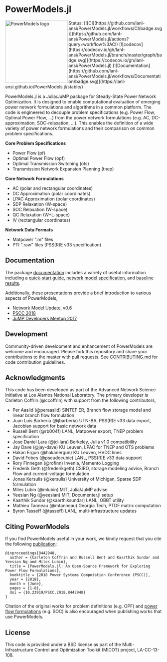 # PowerModels.jl

<img src="https://lanl-ansi.github.io/PowerModels.jl/dev/assets/logo.svg" align="left" width="200" alt="PowerModels logo">
Status:
[![CI](https://github.com/lanl-ansi/PowerModels.jl/workflows/CI/badge.svg)](https://github.com/lanl-ansi/PowerModels.jl/actions?query=workflow%3ACI)
[![codecov](https://codecov.io/gh/lanl-ansi/PowerModels.jl/branch/master/graph/badge.svg)](https://codecov.io/gh/lanl-ansi/PowerModels.jl)
[![Documentation](https://github.com/lanl-ansi/PowerModels.jl/workflows/Documentation/badge.svg)](https://lanl-ansi.github.io/PowerModels.jl/stable/)

</p>
PowerModels.jl is a Julia/JuMP package for Steady-State Power Network Optimization.
It is designed to enable computational evaluation of emerging power network formulations and algorithms in a common platform.
The code is engineered to decouple problem specifications (e.g. Power Flow, Optimal Power Flow, ...) from the power network formulations (e.g. AC, DC-approximation, SOC-relaxation, ...).
This enables the definition of a wide variety of power network formulations and their comparison on common problem specifications.

**Core Problem Specifications**

  - Power Flow (pf)
  - Optimal Power Flow (opf)
  - Optimal Transmission Switching (ots)
  - Transmission Network Expansion Planning (tnep)

**Core Network Formulations**

  - AC (polar and rectangular coordinates)
  - DC Approximation (polar coordinates)
  - LPAC Approximation (polar coordinates)
  - SDP Relaxation (W-space)
  - SOC Relaxation (W-space)
  - QC Relaxation (W+L-space)
  - IV (rectangular coordinates)

**Network Data Formats**

  - Matpower ".m" files
  - PTI ".raw" files (PSS(R)E v33 specification)

## Documentation

The package [documentation](https://lanl-ansi.github.io/PowerModels.jl/stable/) includes a variety of useful information including a [quick-start guide](https://lanl-ansi.github.io/PowerModels.jl/stable/quickguide/), [network model specification](https://lanl-ansi.github.io/PowerModels.jl/stable/network-data/), and [baseline results](https://lanl-ansi.github.io/PowerModels.jl/stable/experiment-results/).

Additionally, these presentations provide a brief introduction to various aspects of PowerModels,

  - [Network Model Update, v0.6](https://youtu.be/j7r4onyiNRQ)
  - [PSCC 2018](https://youtu.be/AEEzt3IjLaM)
  - [JuMP Developers Meetup 2017](https://youtu.be/W4LOKR7B4ts)

## Development

Community-driven development and enhancement of PowerModels are welcome and encouraged. Please fork this repository and share your contributions to the master with pull requests.  See [CONTRIBUTING.md](https://github.com/lanl-ansi/PowerModels.jl/blob/master/CONTRIBUTING.md) for code contribution guidelines.

## Acknowledgments

This code has been developed as part of the Advanced Network Science Initiative at Los Alamos National Laboratory.
The primary developer is Carleton Coffrin (@ccoffrin) with support from the following contributors,

  - Per Aaslid (@peraaslid) SINTEF ER, Branch flow storage model and linear branch flow formulation
  - Juan Luis Barbería (@jbarberia) UTN-BA, PSS(R)E v33 data export, Jacobian support for basic network data
  - Russell Bent (@rb004f) LANL, Matpower export, TNEP problem specification
  - Jose Daniel Lara (@jd-lara) Berkeley, Julia v1.0 compatibility
  - Jay Dave (@jay-dave) KU Leuven, LPAC for TNEP and OTS problems
  - Hakan Ergun (@hakanergun) KU Leuven, HVDC lines
  - David Fobes (@pseudocubic) LANL, PSS(R)E v33 data support
  - Rory Finnegan (@rofinn) Invenia, Memento Logging
  - Frederik Geth (@frederikgeth) CSIRO, storage modeling advise, Branch Flow and current-voltage formulation
  - Jonas Kersulis (@kersulis) University of Michigan, Sparse SDP formulation
  - Miles Lubin (@mlubin) MIT, Julia/JuMP advise
  - Yeesian Ng (@yeesian) MIT, Documenter.jl setup
  - Kaarthik Sundar (@kaarthiksundar) LANL, OBBT utility
  - Mathieu Tanneau (@mtanneau) Georgia Tech, PTDF matrix computation
  - Byron Tasseff (@tasseff) LANL, multi-infrastructure updates

## Citing PowerModels

If you find PowerModels useful in your work, we kindly request that you cite the following [publication](https://ieeexplore.ieee.org/document/8442948/):

```
@inproceedings{8442948,
  author = {Carleton Coffrin and Russell Bent and Kaarthik Sundar and Yeesian Ng and Miles Lubin},
  title = {PowerModels.jl: An Open-Source Framework for Exploring Power Flow Formulations},
  booktitle = {2018 Power Systems Computation Conference (PSCC)},
  year = {2018},
  month = {June},
  pages = {1-8},
  doi = {10.23919/PSCC.2018.8442948}
}
```

Citation of the original works for problem definitions (e.g. OPF) and [power flow formulations](https://lanl-ansi.github.io/PowerModels.jl/stable/formulation-details/) (e.g. SOC) is also encouraged when publishing works that use PowerModels.

## License

This code is provided under a BSD license as part of the Multi-Infrastructure Control and Optimization Toolkit (MICOT) project, LA-CC-13-108.
